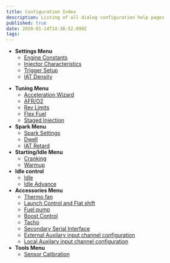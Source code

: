 ```yaml
---
title: Configuration Index
description: Listing of all dialog configuration help pages
published: true
date: 2020-01-14T14:38:52.690Z
tags: 
---
```


-   **Settings Menu**
    -   [Engine Constants](/configuration/Engine_Constants)
    -   [Injector Characteristics](/configuration/Injector_Characteristics)
    -   [Trigger Setup](/configuration/Trigger_Setup)
    -   [IAT Density](/configuration/IAT_Density)
<!---    -   [Reset Control](/configuration/Reset_Control) -->
-   **Tuning Menu**
    -   [Acceleration Wizard](/configuration/Acceleration_Wizard)
    -   [AFR/O2](/configuration/O2)
    -   [Rev Limits](/configuration/Rev_Limits)
    -   [Flex Fuel](/configuration/Flex_Fuel)
    -   [Staged Injection](/configuration/Staged_Injection)
-   **Spark Menu**
    -   [Spark Settings](/configuration/Spark_Settings "wikilink")
    -   [Dwell](/configuration/Dwell "wikilink")
    -   [IAT Retard](/configuration/IAT_Retard "wikilink")
-   **Starting/Idle Menu**
    -   [Cranking](/configuration/Cranking "wikilink")
    -   [Warmup](/configuration/Warmup "wikilink")
-   **Idle control**
    -   [Idle](/configuration/Idle "wikilink")
    -   [Idle Advance](/configuration/IdleAdvance "wikilink")
-   **Accessories Menu**
    -   [Thermo fan](/configuration/Thermo_fan "wikilink")
    -   [Launch Control and Flat shift](/configuration/Launch_Flatshift "wikilink")
    -   [Fuel pump](/configuration/Fuel_pump "wikilink")
    -   [Boost Control](/configuration/Boost_Control "wikilink")
    -   [Tacho](/configuration/Tacho "wikilink")
    -   [Secondary Serial Interface](/configuration/Secondary_Serial_IO_interface "wikilink")
    -   [External Auxilary input channel configuration](/configuration/Auxillary_IO_Configuration#How_to_Configure_to_use_a_External_Data_Source "wikilink")
    -   [Local Auxilary input channel configuration](/configuration/Auxillary_IO_Configuration#How_to_Configure_to_use_a_Local_MCU_pin "wikilink")
-   **Tools Menu**
    -   [Sensor Calibration](/configuration/Sensor_Calibration "wikilink")
